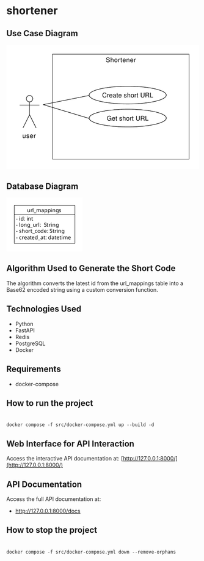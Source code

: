 # shortener


## Use Case Diagram
![Use case Diagram](usecase_diagram.png)
## Database Diagram
 ![Database Diagram](Database_Diagram.png)


## Algorithm Used to Generate the Short Code
The algorithm converts the latest id from the url_mappings table into a Base62 encoded string using a custom conversion function.

## Technologies Used 
- Python
- FastAPI
- Redis
- PostgreSQL
- Docker

## Requirements
- docker-compose


## How to run the project
<code>
docker compose -f src/docker-compose.yml up --build -d
</code>

## Web Interface for API Interaction
Access the interactive API documentation at:
[http://127.0.0.1:8000/](http://127.0.0.1:8000/)

## API Documentation
Access the full API documentation at:
- http://127.0.0.1:8000/docs


## How to stop the project 
<code>
docker compose -f src/docker-compose.yml down --remove-orphans
</code>



